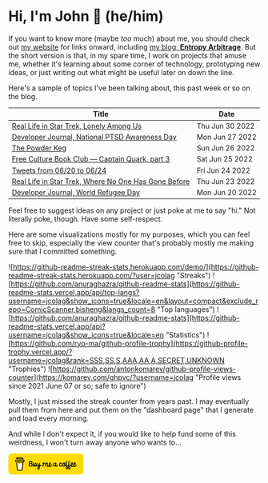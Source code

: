 # Hi, I'm John 👋 (he/him)

If you want to know more (maybe *too* much) about me, you should check out [my website](https://john.colagioia.net/) for links onward, including [my blog, **Entropy Arbitrage**](https://john.colagioia.net/blog).  But the short version is that, in my spare time, I work on projects that amuse me, whether it's learning about some corner of technology, prototyping new ideas, or just writing out what might be useful later on down the line.

Here's a sample of topics I've been talking about, this past week or so on the blog.

|Title|Date|
|-----|-------|
|[Real Life in Star Trek, Lonely Among Us](https://john.colagioia.net/blog/2022/06/30/lonely.html)|Thu Jun 30 2022|
|[Developer Journal, National PTSD Awareness Day](https://john.colagioia.net/blog/2022/06/27/ptsd.html)|Mon Jun 27 2022|
|[The Powder Keg](https://john.colagioia.net/blog/2022/06/26/law.html)|Sun Jun 26 2022|
|[Free Culture Book Club — Captain Quark, part 3](https://john.colagioia.net/blog/2022/06/25/quark3.html)|Sat Jun 25 2022|
|[Tweets from 06/20 to 06/24](https://john.colagioia.net/blog/2022/06/24/week.html)|Fri Jun 24 2022|
|[Real Life in Star Trek, Where No One Has Gone Before](https://john.colagioia.net/blog/2022/06/23/gone.html)|Thu Jun 23 2022|
|[Developer Journal, World Refugee Day](https://john.colagioia.net/blog/2022/06/20/refugee.html)|Mon Jun 20 2022|

Feel free to suggest ideas on any project or just poke at me to say "hi." Not literally poke, though. Have some self-respect.

Here are some visualizations mostly for my purposes, which you can feel free to skip, especially the view counter that's probably mostly me making sure that I committed something.

![https://github-readme-streak-stats.herokuapp.com/demo/](https://github-readme-streak-stats.herokuapp.com/?user=jcolag "Streaks")
![https://github.com/anuraghazra/github-readme-stats](https://github-readme-stats.vercel.app/api/top-langs?username=jcolag&show_icons=true&locale=en&layout=compact&exclude_repo=ComicScanner,bisheng&langs_count=8 "Top languages")
![https://github.com/anuraghazra/github-readme-stats](https://github-readme-stats.vercel.app/api?username=jcolag&show_icons=true&locale=en "Statistics")
![https://github.com/ryo-ma/github-profile-trophy](https://github-profile-trophy.vercel.app/?username=jcolag&rank=SSS,SS,S,AAA,AA,A,SECRET,UNKNOWN "Trophies")
![https://github.com/antonkomarev/github-profile-views-counter](https://komarev.com/ghpvc/?username=jcolag "Profile views since 2021 June 07 or so; safe to ignore")

Mostly, I just missed the streak counter from years past.  I may eventually pull them from here and put them on the "dashboard page" that I generate and load every morning.

And while I don't expect it, if you would like to help fund some of this weirdness, I won't turn away anyone who wants to...

[<img src="images/default-yellow.png" alt="Buy Me a Coffee" width="150px"/>](https://www.buymeacoffee.com/jcolag)
